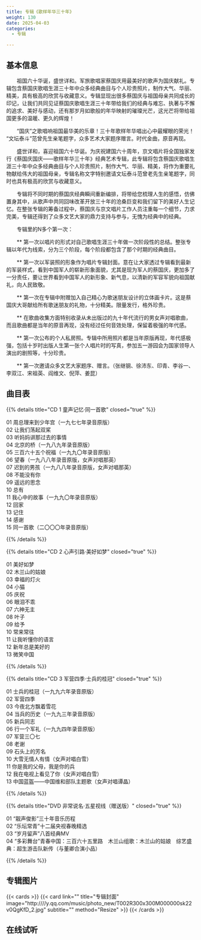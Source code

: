 ```yaml
---
title: 专辑《歌样年华三十年》
weight: 130
date: 2025-04-03
categories:
  - 专辑

---
```



## 基本信息

　　祖国六十华诞，盛世详和。军旅歌唱家蔡国庆用最美好的歌声为国庆献礼。专辑包含蔡国庆歌唱生涯三十年中众多经典曲目与个人珍贵照片，制作大气、华丽、精美，具有极高的欣赏与收藏意义。专辑显现出很多蔡国庆与祖国母亲共同成长的印记，让我们共同见证蔡国庆歌唱生涯三十年带给我们的经典与难忘、执著与不懈的追求、美好与感动，还有那岁月如歌般的年华映射的璀璨光芒，这光芒将带给祖国更多的温暖、更久的辉煌！

　　“国庆”之歌唱响祖国最华美的乐章！三十年歌样年华唱出心中最耀眼的荣光！ “文坛泰斗”范曾先生亲笔题字，众多艺术大家题序赠言。时代金曲，原音再现。

　　盛世详和，喜迎祖国六十华诞。为庆祝建国六十周年，京文唱片将全国独家发行《蔡国庆国庆——歌样年华三十年》经典艺术专辑，此专辑将包含蔡国庆歌唱生涯三十年中众多经典曲目与个人珍贵照片，制作大气、华丽、精美，将作为重要礼物献给伟大的祖国母亲，专辑名称文字特别邀请文坛泰斗范曾老先生亲笔题字，同时也具有极高的欣赏与收藏意义。

　　专辑将不同时期的蔡国庆经典瞬间重新编排，将带给您梳理人生的感悟，仿佛置身其中，从歌声中共同回味改革开放三十年的沧桑巨变和我们留下的美好人生记忆。在整张专辑的筹备过程中，蔡国庆与京文唱片工作人员注重每一个细节，力求完美，专辑还得到了众多文艺大家的鼎力支持与参与，无愧为经典中的经典。

　　专辑里的N多个第一次：

　　** 第一次以唱片的形式对自己歌唱生涯三十年做一次阶段性的总结。整张专辑以年代为线索，分为三个阶段，每个阶段都包含了那个时期的经典曲目。

　　** 第一次以军装照的形象作为唱片专辑封面。意在让大家透过专辑看到最新的军装样式，看到中国军人的崭新形象面貌，尤其是现为军人的蔡国庆，更加多了一分责任，要让世界看到中国军人的新形象、新气息，以清新的军容军貌向祖国献礼，向人民致敬。

　　** 第一次在专辑中附赠加入自己精心为歌迷朋友设计的立体画卡片。这是蔡国庆大哥献给所有歌迷朋友的礼物，十分精美。限量发行，格外珍贵。

　　** 在歌曲收集方面特别收录从未出版过的九十年代流行的男女声对唱歌曲，而且歌曲都是当年的原音再现，没有经过任何音效处理，保留着极强的年代感。

　　** 第一次公布的个人私房照。专辑中所用照片都是当年原版再现，年代感极强，包括十岁时出版人生第一张个人唱片时的写真，参加五一游园会为国家领导人演出的剧照等，十分珍贵。

　　** 第一次邀请众多文艺大家题序、赠言。（张继钢、徐沛东、印青、李谷一、李双江、宋祖英、阎维文、倪萍、姜昆）

## 曲目表


{{% details title="CD 1 童声记忆·同一首歌" closed="true" %}}

01 周总理来到少年宫（一九七七年录音原版）<br>
02 让我们荡起双桨<br>
03 听妈妈讲那过去的事情<br>
04 北京的桥（一九八九年录音原版）<br>
05 三百六十五个祝福（一九九〇年录音原版）<br>
06 望春（一九八八年录音原版，女声对唱那英）<br>
07 迟到的男孩（一九八八年录音原版，女声对唱那英）<br>
08 不能没有你<br>
09 遥远的思念<br>
10 总有<br>
11 我心中的故事（一九九〇年录音原版）<br>
12 回家<br>
13 记住<br>
14 感谢<br>
15 同一首歌（二〇〇〇年录音原版）

{{% /details %}}

{{% details title="CD 2 心声引路·美好如梦" closed="true" %}}

01 美好如梦<br>
02 木兰山的姑娘<br>
03 幸福的灯火<br>
04 小猫<br>
05 庆祝<br>
06 眼泪不乖<br>
07 六神无主<br>
08 叶子<br>
09 给予<br>
10 常来常往<br>
11 让我听懂你的语言<br>
12 新年总是美好的<br>
13 微笑中国

{{% /details %}}

{{% details title="CD 3 军营四季·士兵的桂冠" closed="true" %}}

01 士兵的桂冠（一九九六年录音原版）<br>
02 军营四季<br>
03 今夜北方飘着雪花<br>
04 当兵的历史（一九九三年录音原版）<br>
05 新兵同志<br>
06 行一个军礼（一九九四年录音原版）<br>
07 军营三〇七<br>
08 老谢<br>
09 石头上的芳名<br>
10 大雪无情人有情（女声对唱白雪）<br>
11 你是我的父母，我是你的兵<br>
12 我在电视上看见了你（女声对唱白雪）<br>
13 中国蓝盔——中国维和部队主题歌（女声对唱谭晶）

{{% /details %}}

{{% details title="DVD 非常说名·五星视线（赠送版）" closed="true" %}}

01 “靓声俊影”三十年音乐历程<br>
02 “乐坛常青”十二届央视春晚精选<br>
03 “岁月留声”八首经典MV<br>
04 “多彩舞台”青春中国：三百六十五里路　木兰山组歌：木兰山的姑娘　综艺盛典：超生游击队新传（与董卿合演小品）

{{% /details %}}


## 专辑图片

{{< cards >}}
  {{< card link="" title="专辑封面" image="http:////y.qq.com/music/photo_new/T002R300x300M000000sk22v0QgKfD_2.jpg" subtitle="" method="Resize" >}}
{{< /cards >}}


## 在线试听

<meting-js
    server="tencent"
    type="album"
    id="000sk22v0QgKfD">
</meting-js>